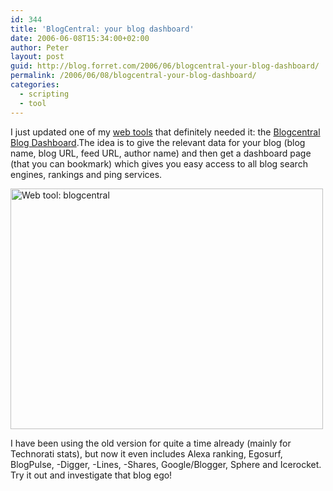 ```yaml
---
id: 344
title: 'BlogCentral: your blog dashboard'
date: 2006-06-08T15:34:00+02:00
author: Peter
layout: post
guid: http://blog.forret.com/2006/06/blogcentral-your-blog-dashboard/
permalink: /2006/06/08/blogcentral-your-blog-dashboard/
categories:
  - scripting
  - tool
---
```

I just updated one of my [web tools](http://web.forret.com/tools/) that definitely needed it: the [Blogcentral Blog Dashboard](http://web.forret.com/tools/blogcentral.asp).The idea is to give the relevant data for your blog (blog name, blog URL, feed URL, author name) and then get a dashboard page (that you can bookmark) which gives you easy access to all blog search engines, rankings and ping services.

[<img  width="500" src="http://static.flickr.com/67/162569433_f4ef95f405.jpg" alt="Web tool: blogcentral" height="385" />](http://www.flickr.com/photos/pforret/162569433/ "Photo Sharing")

I have been using the old version for quite a time already (mainly for Technorati stats), but now it even includes Alexa ranking, Egosurf, BlogPulse, -Digger, -Lines, -Shares, Google/Blogger, Sphere and Icerocket. Try it out and investigate that blog ego!